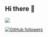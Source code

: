 ## Hi there 👋
<img src="https://profile-counter.glitch.me/Webs-Creative/count.svg">

[![GitHub followers](https://img.shields.io/github/followers/AvidCoder101.svg?style=social&label=Followers)](https://github.com/AvidCoder101?tab=followers)



